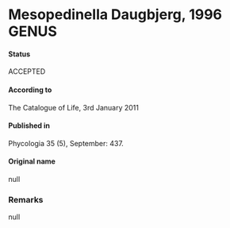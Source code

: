 Mesopedinella Daugbjerg, 1996 GENUS
=======

#### Status
ACCEPTED

#### According to
The Catalogue of Life, 3rd January 2011

#### Published in
Phycologia 35 (5), September: 437.

#### Original name
null

### Remarks
null